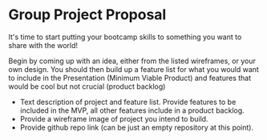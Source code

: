 # Group Project Proposal

It's time to start putting your bootcamp skills to something you want to share with the world!

Begin by coming up with an idea, either from the listed wireframes, or your own design.  You should then build up a feature list for what you would want to include in the Presentation (Minimum Viable Product) and features that would be cool but not crucial (product backlog)

 * Text description of project and feature list. Provide features to be included in the MVP, all other features include in a product backlog.
 * Provide a wireframe image of project you intend to build.
 * Provide github repo link (can be just an empty repository at this point).
